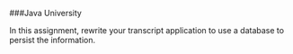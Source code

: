 <!--djw:
todo: verify that the transcript appliction
-->
###Java University

In this assignment, rewrite your transcript application to use a database to persist the information.